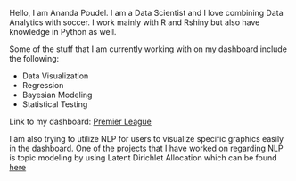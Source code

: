 Hello, I am Ananda Poudel.
I am a Data Scientist and I love combining Data Analytics with soccer. I work mainly with R and Rshiny but also have knowledge in Python as well. 

Some of the stuff that I am currently working with on my dashboard include the following:
* Data Visualization
* Regression
* Bayesian Modeling
* Statistical Testing

Link to my dashboard: [Premier League](https://poudelap.shinyapps.io/PlDashboard/ "Premier League Dashboard")

I am also trying to utilize NLP for users to visualize specific graphics easily in the dashboard.
One of the projects that I have worked on regarding NLP is topic modeling by using Latent Dirichlet Allocation which can be found [here](https://github.com/poudelananda/Topic-Modeling-NLP)
